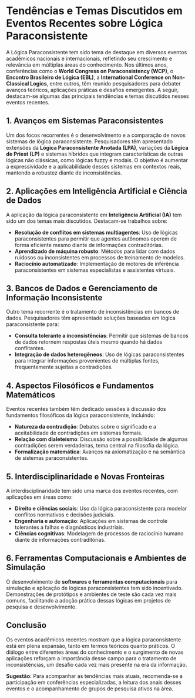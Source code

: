 
# Tendências e Temas Discutidos em Eventos Recentes sobre Lógica Paraconsistente

A Lógica Paraconsistente tem sido tema de destaque em diversos eventos acadêmicos nacionais e internacionais, refletindo seu crescimento e relevância em múltiplas áreas do conhecimento. Nos últimos anos, conferências como o **World Congress on Paraconsistency (WCP)**, o **Encontro Brasileiro de Lógica (EBL)**, a **International Conference on Non-Classical Logics**, entre outros, têm reunido pesquisadores para debater avanços teóricos, aplicações práticas e desafios emergentes. A seguir, destacam-se algumas das principais tendências e temas discutidos nesses eventos recentes.

## 1. **Avanços em Sistemas Paraconsistentes**

Um dos focos recorrentes é o desenvolvimento e a comparação de novos sistemas de lógica paraconsistente. Pesquisadores têm apresentado extensões da **Lógica Paraconsistente Anotada (LPA)**, variações da **Lógica de Priest (LP)** e sistemas híbridos que integram características de outras lógicas não clássicas, como lógicas fuzzy e modais. O objetivo é aumentar a expressividade e a aplicabilidade desses sistemas em contextos reais, mantendo a robustez diante de inconsistências.

## 2. **Aplicações em Inteligência Artificial e Ciência de Dados**

A aplicação da lógica paraconsistente em **Inteligência Artificial (IA)** tem sido um dos temas mais discutidos. Destacam-se trabalhos sobre:

- **Resolução de conflitos em sistemas multiagentes**: Uso de lógicas paraconsistentes para permitir que agentes autônomos operem de forma eficiente mesmo diante de informações contraditórias.
- **Aprendizado de máquina robusto**: Métodos para lidar com dados ruidosos ou inconsistentes em processos de treinamento de modelos.
- **Raciocínio automatizado**: Implementação de motores de inferência paraconsistentes em sistemas especialistas e assistentes virtuais.

## 3. **Bancos de Dados e Gerenciamento de Informação Inconsistente**

Outro tema recorrente é o tratamento de inconsistências em bancos de dados. Pesquisadores têm apresentado soluções baseadas em lógica paraconsistente para:

- **Consulta tolerante a inconsistências**: Permitir que sistemas de bancos de dados retornem respostas úteis mesmo quando há dados conflitantes.
- **Integração de dados heterogêneos**: Uso de lógicas paraconsistentes para integrar informações provenientes de múltiplas fontes, frequentemente sujeitas a contradições.

## 4. **Aspectos Filosóficos e Fundamentos Matemáticos**

Eventos recentes também têm dedicado sessões à discussão dos fundamentos filosóficos da lógica paraconsistente, incluindo:

- **Natureza da contradição**: Debates sobre o significado e a aceitabilidade de contradições em sistemas formais.
- **Relação com dialeteísmo**: Discussão sobre a possibilidade de algumas contradições serem verdadeiras, tema central na filosofia da lógica.
- **Formalização matemática**: Avanços na axiomatização e na semântica de sistemas paraconsistentes.

## 5. **Interdisciplinaridade e Novas Fronteiras**

A interdisciplinaridade tem sido uma marca dos eventos recentes, com aplicações em áreas como:

- **Direito e ciências sociais**: Uso da lógica paraconsistente para modelar conflitos normativos e decisões judiciais.
- **Engenharia e automação**: Aplicações em sistemas de controle tolerantes a falhas e diagnósticos industriais.
- **Ciências cognitivas**: Modelagem de processos de raciocínio humano diante de informações contraditórias.

## 6. **Ferramentas Computacionais e Ambientes de Simulação**

O desenvolvimento de **softwares e ferramentas computacionais** para simulação e aplicação de lógicas paraconsistentes tem sido incentivado. Demonstrações de protótipos e ambientes de teste são cada vez mais comuns, facilitando a adoção prática dessas lógicas em projetos de pesquisa e desenvolvimento.



## **Conclusão**

Os eventos acadêmicos recentes mostram que a lógica paraconsistente está em plena expansão, tanto em termos teóricos quanto práticos. O diálogo entre diferentes áreas do conhecimento e o surgimento de novas aplicações reforçam a importância desse campo para o tratamento de inconsistências, um desafio cada vez mais presente na era da informação.

**Sugestão:** Para acompanhar as tendências mais atuais, recomenda-se a participação em conferências especializadas, a leitura dos anais desses eventos e o acompanhamento de grupos de pesquisa ativos na área.



